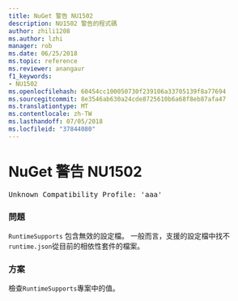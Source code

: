 ```yaml
---
title: NuGet 警告 NU1502
description: NU1502 警告的程式碼
author: zhili1208
ms.author: lzhi
manager: rob
ms.date: 06/25/2018
ms.topic: reference
ms.reviewer: anangaur
f1_keywords:
- NU1502
ms.openlocfilehash: 60454cc100050730f239106a33705139f8a77694
ms.sourcegitcommit: 8e3546ab630a24cde8725610b6a68f8eb87afa47
ms.translationtype: MT
ms.contentlocale: zh-TW
ms.lasthandoff: 07/05/2018
ms.locfileid: "37844080"
---
```

# <a name="nuget-warning-nu1502"></a>NuGet 警告 NU1502

<pre>Unknown Compatibility Profile: 'aaa'</pre>

### <a name="issue"></a>問題
`RuntimeSupports` 包含無效的設定檔。 一般而言，支援的設定檔中找不`runtime.json`從目前的相依性套件的檔案。

### <a name="solution"></a>方案
檢查`RuntimeSupports`專案中的值。